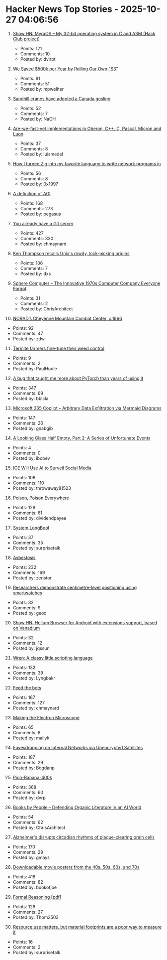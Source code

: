 # Hacker News Top Stories - 2025-10-27 04:06:56

1. [Show HN: MyraOS – My 32-bit operating system in C and ASM (Hack Club project)](https://github.com/dvir-biton/MyraOS)
   - Points: 121
   - Comments: 10
   - Posted by: dvirbt

2. [We Saved $500k per Year by Rolling Our Own "S3"](https://engineering.nanit.com/how-we-saved-500-000-per-year-by-rolling-our-own-s3-6caec1ee1143)
   - Points: 81
   - Comments: 51
   - Posted by: mpweiher

3. [Sandhill cranes have adopted a Canada gosling](https://www.smithsonianmag.com/science-nature/these-sandhill-cranes-have-adopted-a-canadian-gosling-and-birders-have-flocked-to-watch-the-strange-family-180986828/)
   - Points: 52
   - Comments: 7
   - Posted by: NaOH

4. [Are-we-fast-yet implementations in Oberon, C++, C, Pascal, Micron and Luon](https://github.com/rochus-keller/Are-we-fast-yet)
   - Points: 37
   - Comments: 8
   - Posted by: luismedel

5. [How I turned Zig into my favorite language to write network programs in](https://lalinsky.com/2025/10/26/zio-async-io-for-zig.html)
   - Points: 56
   - Comments: 8
   - Posted by: 0x1997

6. [A definition of AGI](https://arxiv.org/abs/2510.18212)
   - Points: 168
   - Comments: 273
   - Posted by: pegasus

7. [You already have a Git server](https://maurycyz.com/misc/easy_git/)
   - Points: 427
   - Comments: 330
   - Posted by: chmaynard

8. [Ken Thompson recalls Unix's rowdy, lock-picking origins](https://thenewstack.io/ken-thompson-recalls-unixs-rowdy-lock-picking-origins/)
   - Points: 106
   - Comments: 7
   - Posted by: dxs

9. [Sphere Computer – The Innovative 1970s Computer Company Everyone Forgot](https://sphere.computer/)
   - Points: 31
   - Comments: 2
   - Posted by: ChrisArchitect

10. [NORAD’s Cheyenne Mountain Combat Center, c.1966](https://flashbak.com/norad-cheyenne-mountain-combat-center-478804/)
   - Points: 92
   - Comments: 47
   - Posted by: zdw

11. [Termite farmers fine-tune their weed control](https://arstechnica.com/science/2025/10/termite-farmers-fine-tune-their-weed-control/)
   - Points: 9
   - Comments: 2
   - Posted by: PaulHoule

12. [A bug that taught me more about PyTorch than years of using it](https://elanapearl.github.io/blog/2025/the-bug-that-taught-me-pytorch/)
   - Points: 347
   - Comments: 69
   - Posted by: bblcla

13. [Microsoft 365 Copilot – Arbitrary Data Exfiltration via Mermaid Diagrams](https://www.adamlogue.com/microsoft-365-copilot-arbitrary-data-exfiltration-via-mermaid-diagrams-fixed/)
   - Points: 147
   - Comments: 26
   - Posted by: gnabgib

14. [A Looking Glass Half Empty, Part 2: A Series of Unfortunate Events](https://www.filfre.net/2025/10/a-looking-glass-half-empty-part-2-a-series-of-unfortunate-events/)
   - Points: 4
   - Comments: 0
   - Posted by: ibobev

15. [ICE Will Use AI to Surveil Social Media](https://jacobin.com/2025/10/ice-zignal-surveillance-social-media)
   - Points: 108
   - Comments: 110
   - Posted by: throwaway81523

16. [Poison, Poison Everywhere](https://loeber.substack.com/p/29-poison-poison-everywhere)
   - Points: 129
   - Comments: 61
   - Posted by: dividendpayee

17. [System.LongBool](https://docwiki.embarcadero.com/Libraries/Sydney/en/System.LongBool)
   - Points: 37
   - Comments: 35
   - Posted by: surprisetalk

18. [Asbestosis](https://diamondgeezer.blogspot.com/2025/10/asbestosis.html)
   - Points: 232
   - Comments: 169
   - Posted by: zeristor

19. [Researchers demonstrate centimetre-level positioning using smartwatches](https://www.otago.ac.nz/news/newsroom/researchers-demonstrate-centimetre-level-positioning-using-smartwatches)
   - Points: 32
   - Comments: 9
   - Posted by: geox

20. [Show HN: Helium Browser for Android with extensions support, based on Vanadium](https://github.com/jqssun/android-helium-browser)
   - Points: 32
   - Comments: 12
   - Posted by: jqssun

21. [Wren: A classy little scripting language](https://wren.io/)
   - Points: 132
   - Comments: 39
   - Posted by: Lyngbakr

22. [Feed the bots](https://maurycyz.com/misc/the_cost_of_trash/)
   - Points: 167
   - Comments: 127
   - Posted by: chmaynard

23. [Making the Electron Microscope](https://www.asimov.press/p/electron-microscope)
   - Points: 65
   - Comments: 8
   - Posted by: mailyk

24. [Eavesdropping on Internal Networks via Unencrypted Satellites](https://satcom.sysnet.ucsd.edu/)
   - Points: 187
   - Comments: 29
   - Posted by: Bogdanp

25. [Pico-Banana-400k](https://github.com/apple/pico-banana-400k)
   - Points: 368
   - Comments: 60
   - Posted by: dvrp

26. [Books by People – Defending Organic Literature in an AI World](https://booksbypeople.org/)
   - Points: 54
   - Comments: 62
   - Posted by: ChrisArchitect

27. [Alzheimer's disrupts circadian rhythms of plaque-clearing brain cells](https://medicine.washu.edu/news/alzheimers-disrupts-circadian-rhythms-of-plaque-clearing-brain-cells/)
   - Points: 170
   - Comments: 29
   - Posted by: gmays

28. [Downloadable movie posters from the 40s, 50s, 60s, and 70s](https://hrc.contentdm.oclc.org/digital/collection/p15878coll84/search)
   - Points: 418
   - Comments: 82
   - Posted by: bookofjoe

29. [Formal Reasoning [pdf]](https://cs.ru.nl/~freek/courses/fr-2025/public/fr.pdf)
   - Points: 128
   - Comments: 27
   - Posted by: Thom2503

30. [Resource use matters, but material footprints are a poor way to measure it](https://ourworldindata.org/material-footprint-limitations)
   - Points: 16
   - Comments: 2
   - Posted by: surprisetalk

